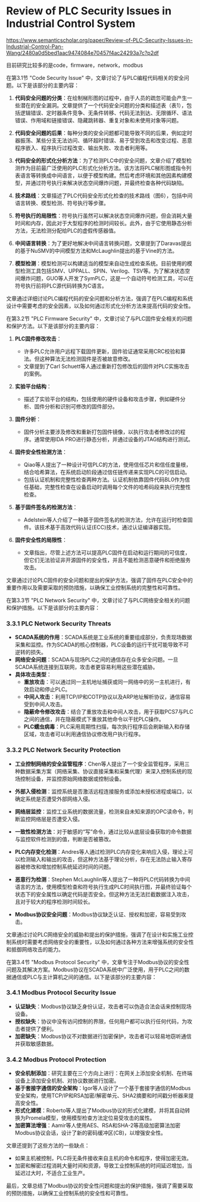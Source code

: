 # Review of PLC Security Issues in Industrial Control System

https://www.semanticscholar.org/paper/Review-of-PLC-Security-Issues-in-Industrial-Control-Pan-Wang/2480a0d5bed1aac9474084e70457f4ac24293a7c?p2df


目前研究比较多的是code，firmware，network，modbus

在第3.1节 "Code Security Issue" 中，文章讨论了与PLC编程代码相关的安全问题。以下是该部分的主要内容：

1. **代码安全问题的分类**：在绘制梯形图的过程中，由于人员的疏忽可能会产生一些潜在的安全漏洞。文章提供了一个代码安全问题的分类和描述表（表1），包括逻辑错误、定时器条件竞争、无条件转移、代码无法到达、无限循环、语法错误、作用域和链接错误、隐藏跳转器、重复对象和未使用对象等问题。

2. **代码安全问题的后果**：每种分类的安全问题都可能导致不同的后果，例如定时器振荡、某些分支无法访问、循环超时错误、易于受到攻击和改变过程、恶意程序嵌入、程序执行过程改变、输出失败、攻击者利用等。

3. **代码安全的形式化分析方法**：为了检测PLC中的安全问题，文章介绍了模型检测作为目前最广泛使用的PLC形式化分析方法。该方法将PLC梯形图或指令列表语言等转换成中间语言，以便于模型构建。然后考虑环境和其他因素构建模型，并通过符号执行来解决状态空间爆炸问题，并最终检查各种代码缺陷。

4. **技术路线**：文章描述了PLC代码安全形式化检查的技术路线（图6），包括中间语言转换、模型检测、符号执行等步骤。

5. **符号执行的局限性**：符号执行虽然可以解决状态空间爆炸问题，但会消耗大量时间和内存，因此对于大型程序的检测时间较长。此外，由于它使用静态分析方法，无法检测分配给PLC的虚假传感器值。

6. **中间语言转换**：为了更好地解决中间语言转换问题，文章提到了Daravas提出的基于NuSMV的中间模型方法和McLaughlin提出的基于Vine的方法。

7. **模型检测**：模型检测可以构建适当的模型来自动生成检查系统。目前使用的模型检测工具包括SMV、UPPALL、SPIN、Verilog、TSV等。为了解决状态空间爆炸问题，GUO等人开发了SymPLC，这是一个自动符号检测工具，可以在符号执行前将PLC源代码转换为C语言。

文章通过详细讨论PLC编程代码的安全问题和分析方法，强调了在PLC编程和系统设计中需要考虑的安全因素，以及如何通过形式化分析方法来提高代码的安全性。



在第3.2节 "PLC Firmware Security" 中，文章讨论了与PLC固件安全相关的问题和保护方法。以下是该部分的主要内容：

1. **PLC固件修改攻击**：
   - 许多PLC允许用户远程下载固件更新，固件验证通常采用CRC校验和算法。但这种算法无法检测固件是否被故意修改。
   - 文章提到了Carl Schuett等人通过重新打包修改后的固件对PLC实施攻击的案例。

2. **实验平台结构**：
   - 描述了实验平台的结构，包括使用的硬件设备和攻击步骤，例如硬件分析、固件分析和识别可修改的固件部分。

3. **固件分析**：
   - 固件分析主要涉及修改和重新打包固件镜像，以执行攻击者修改过的程序。通常使用IDA PRO进行静态分析，并通过设备的JTAG结构进行测试。

4. **固件安全性检测方法**：
   - Qiao等人提出了一种设计可信PLC的方法，使用信任芯片和信任度量根，结合哈希算法，在系统启动阶段通过信任链传递来实现PLC的可信启动。
   - 包括认证机制和完整性检查两种方法。认证机制依靠固件代码BL0作为信任基础，完整性检查在设备启动时调用每个文件的哈希码段来执行完整性检查。

5. **基于固件签名的检测方法**：
   - Adelstein等人介绍了一种基于固件签名的检测方法，允许在运行时检查固件。该技术基于高效代码认证(ECC)技术，通过认证编译器实现。

6. **固件安全性的局限性**：
   - 文章指出，尽管上述方法可以提高PLC固件在启动和运行期间的可信度，但它们无法验证非开源固件的安全性，并且不能检测恶意硬件和拒绝服务攻击。

文章通过讨论PLC固件的安全问题和提出的保护方法，强调了固件在PLC安全中的重要作用以及需要采取的预防措施，以确保工业控制系统的完整性和可靠性。


在第3.3节 "PLC Network Security" 中，文章讨论了与PLC网络安全相关的问题和保护措施。以下是该部分的主要内容：

### 3.3.1 PLC Network Security Threats
- **SCADA系统的作用**：SCADA系统是工业系统的重要组成部分，负责现场数据采集和监控。作为SCADA的核心控制器，PLC设备的运行干扰可能导致不可逆转的损失。
- **网络安全问题**：SCADA与现场PLC之间的通信存在众多安全问题。一旦SCADA系统连接到互联网，攻击者更容易利用这些潜在威胁。
- **具体攻击类型**：
  - **重放攻击**：可以通过同一主机地址捕获或同一网络中的另一主机进行，有效启动和停止PLC。
  - **中间人攻击**：利用TCP/IP和COTP协议以及ARP地址解析协议，通信容易受到中间人攻击。
  - **隐蔽命令修改攻击**：结合了重放攻击和中间人攻击，用于获取PCS7与PLC之间的通信，并在隐蔽模式下重放其他命令以干扰PLC操作。
  - **PLC蠕虫病毒**：PLC采用周期性扫描，每次执行程序后会刷新输入和存储区域，攻击者可以利用通信协议修改用户执行程序。

### 3.3.2 PLC Network Security Protection
- **工业控制网络的安全监管程序**：Chen等人提出了一个安全监管程序，采用三种数据采集方案（网络采集、协议直接采集和采集代理）来深入控制系统的现场控制设备，并监控原始网络数据或控制设备。
- **外部入侵检测**：监控系统是否激活远程连接服务或添加未授权进程或端口，以确定系统是否遭受外部网络入侵。
- **网络层监控**：监控工业系统的数据流量，检测来自未知来源的OPC读命令，判断监控网络层是否遭受入侵。
- **一致性检测方法**：对于敏感的“写”命令，通过比较从底层设备获取的命令数据与监控软件检测到的值，判断是否被篡改。
- **PLC内存变化检测**：Andres等人通过检测PLC内存变化来响应入侵，理论上可以检测输入和输出的攻击，但这种方法基于理论分析，存在无法防止输入寄存器被修改和增加控制系统延迟时间的问题。

- **恶意行为检测**：Stephen McLaughlin等人提出了一种将PLC代码转换为中间语言的方法，使用模型检查和符号执行生成PLC时间执行图，并最终验证每个状态下的安全属性以确定代码是否安全。但这种方法无法拦截数据注入攻击，且对于较大的程序检测时间较长。

- **Modbus协议安全问题**：Modbus协议缺乏认证、授权和加密，容易受到攻击。

文章通过讨论PLC网络安全的威胁和提出的保护措施，强调了在设计和实施工业控制系统时需要考虑网络安全的重要性，以及如何通过各种方法来增强系统的安全性和抵御网络攻击的能力。


在第3.4节 "Modbus Protocol Security" 中，文章专注于Modbus协议的安全性问题及其解决方案。Modbus协议在SCADA系统中广泛使用，用于PLC之间的数据通信或PLC与主计算机之间的通信。以下是该部分的主要内容：

### 3.4.1 Modbus Protocol Security Issue
- **认证缺失**：Modbus协议缺乏身份认证，攻击者可以伪造合法会话来控制现场设备。
- **授权缺失**：协议中没有访问控制的界限，任何用户都可以执行任何代码，为攻击者提供了便利。
- **加密缺失**：Modbus协议不对数据进行加密保护，攻击者可以轻易地窃听通信并获取敏感数据。

### 3.4.2 Modbus Protocol Protection
- **安全机制添加**：研究主要在三个方向上进行：在网关上添加安全机制、在终端设备上添加安全机制、对协议数据进行加密。
- **基于套接字通信的安全架构**：Igor等人设计了一个基于套接字通信的Modbus安全架构，使用TCP/IP和RSA加密/解密单元、SHA2摘要和时间戳分析器来提高安全性。
- **形式化建模**：Roberto等人提出了Modbus协议的形式化建模，并将其自动转换为Promela模型，使用模型检查方法定位易受攻击的属性。
- **加密算法增强**：Aamir等人使用AES、RSA和SHA-2等高级加密算法加密Modbus协议会话，设计了新的密码缓冲区(CB)，以增强安全性。

文章还提到了这些方法的一些缺点：
- 如果主机被控制，PLC将无条件接收来自主机的命令和程序，使得加密无效。
- 加密和解密过程消耗大量时间和资源，导致工业控制系统的时间延迟增加，当延迟过大时，不适合工业生产。

最后，文章总结了Modbus协议的安全性问题和提出的保护措施，强调了需要采取的预防措施，以确保工业控制系统的安全性和可靠性。





